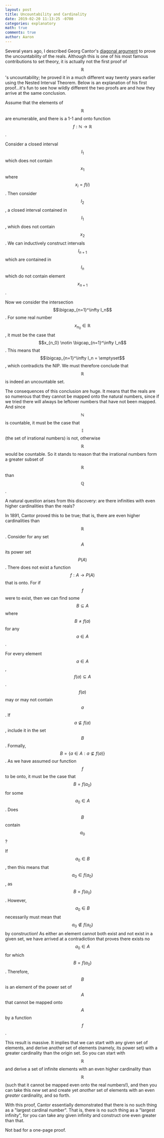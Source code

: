 ```yaml
---
layout: post
title: Uncountability and Cardinality 
date: 2019-02-20 11:13:25 -0700
categories: explanatory 
math: true
comments: true
author: Aaron
---
```



Several years ago, I described Georg Cantor's [diagonal argument](https://aaroncheng.me/explanatory/2016/08/02/cantors-diagonal-argument.html) to prove the uncountability of the reals. Although this is one of his most famous contributions to set theory, it is actually not the first proof of $$\mathbb{R}$$'s uncountability; he proved it in a much different way twenty years earlier using the Nested Interval Theorem. Below is an explanation of his first proof...it's fun to see how wildly different the two proofs are and how they arrive at the same conclusion.  

Assume that the elements of $$\mathbb{R}$$ are enumerable, and there is a 1-1 and onto function $$f: \mathbb{N}\rightarrow\mathbb{R}$$.  

Consider a closed interval $$I_1$$ which does not contain $$x_1$$ where $$x_i=f(i)$$. Then consider $$I_2$$, a closed interval contained in $$I_1$$, which does not contain $$x_2$$. We can inductively construct intervals $$I_{n+1}$$ which are contained in $$I_n$$ which do not contain element $$x_{n+1}$$.  

Now we consider the intersection $$\bigcap_{n=1}^\infty I_n$$. For some real number $$x_{n_0} \in \mathbb{R}$$, it must be the case that $$x_{n_0} \notin \bigcap_{n=1}^\infty I_n$$. This means that $$\bigcap_{n=1}^\infty I_n = \emptyset$$, which contradicts the NIP. We must therefore conclude that $$\mathbb{R}$$ is indeed an uncountable set.  

The consequences of this conclusion are huge. It means that the reals are so numerous that they cannot be mapped onto the natural numbers, since if we tried there will always be leftover numbers that have not been mapped. And since $$\mathbb{N}$$ is countable, it must be the case that $$\mathbb{I}$$ (the set of irrational numbers) is not, otherwise $$\mathbb{R}$$ would be countable. So it stands to reason that the irrational numbers form a greater subset of $$\mathbb{R}$$ than $$\mathbb{Q}$$.  

A natural question arises from this discovery: are there infinities with even higher cardinalities than the reals?  

In 1891, Cantor proved this to be true; that is, there are even higher cardinalities than $$\mathbb{R}$$. Consider for any set $$A$$ its power set $$P(A)$$. There does not exist a function $$f: A\rightarrow P(A)$$ that is onto. For if $$f$$ were to exist, then we can find some $$B\subseteq A$$ where $$B\neq f(a)$$ for any $$a\in A$$.  

For every element $$a\in A$$, $$f(a)\subseteq A$$. $$f(a)$$ may or may not contain $$a$$. If $$a\nsubseteq f(a)$$, include it in the set $$B$$. Formally, $$B=\left\{ a\in A : a\nsubseteq f(a) \right\}$$. As we have assumed our function $$f$$ to be onto, it must be the case that $$B=f(a_0)$$ for some $$a_0\in A$$. Does $$B$$ contain $$a_0$$?  

If $$a_0\in B$$, then this means that $$a_0\in f(a_0)$$, as $$B=f(a_0)$$. However, $$a_0\in B$$ necessarily must mean that $$a_0\notin f(a_0)$$ by construction! As either an element cannot both exist and not exist in a given set, we have arrived at a contradiction that proves there exists no $$a_0\in A$$ for which $$B=f(a_0)$$. Therefore, $$B$$ is an element of the power set of $$A$$ that cannot be mapped onto $$A$$ by a function $$f$$.  

This result is massive. It implies that we can start with any given set of elements, and derive another set of elements (namely, its power set) with a greater cardinality than the origin set. So you can start with $$\mathbb{R}$$ and derive a set of infinite elements with an even higher cardinality than $$\mathbb{R}$$ (such that it cannot be mapped even onto the real numbers!), and then you can take this *new* set and create yet *another* set of elements with an even *greater* cardinality, and so forth.  

With this proof, Cantor essentially demonstrated that there is no such thing as a "largest cardinal number". That is, there is no such thing as a "largest infinity", for you can take any given infinity and construct one even greater than that.  

Not bad for a one-page proof.